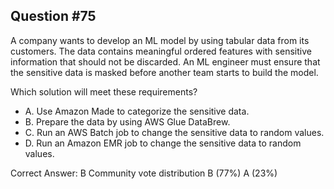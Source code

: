 ## Question #75

A company wants to develop an ML model by using tabular data from its customers. The data contains meaningful ordered features with sensitive information that should not be discarded. An ML engineer must ensure that the sensitive data is masked before another team starts to build the model.

Which solution will meet these requirements?

- A. Use Amazon Made to categorize the sensitive data.
- B. Prepare the data by using AWS Glue DataBrew.
- C. Run an AWS Batch job to change the sensitive data to random values.
- D. Run an Amazon EMR job to change the sensitive data to random values. 

Correct Answer: 
B Community vote distribution B (77%) A (23%)